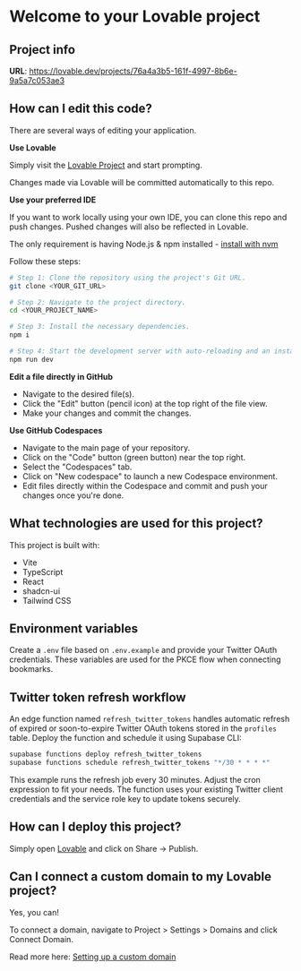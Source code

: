 # Welcome to your Lovable project

## Project info

**URL**: https://lovable.dev/projects/76a4a3b5-161f-4997-8b6e-9a5a7c053ae3

## How can I edit this code?

There are several ways of editing your application.

**Use Lovable**

Simply visit the [Lovable Project](https://lovable.dev/projects/76a4a3b5-161f-4997-8b6e-9a5a7c053ae3) and start prompting.

Changes made via Lovable will be committed automatically to this repo.

**Use your preferred IDE**

If you want to work locally using your own IDE, you can clone this repo and push changes. Pushed changes will also be reflected in Lovable.

The only requirement is having Node.js & npm installed - [install with nvm](https://github.com/nvm-sh/nvm#installing-and-updating)

Follow these steps:

```sh
# Step 1: Clone the repository using the project's Git URL.
git clone <YOUR_GIT_URL>

# Step 2: Navigate to the project directory.
cd <YOUR_PROJECT_NAME>

# Step 3: Install the necessary dependencies.
npm i

# Step 4: Start the development server with auto-reloading and an instant preview.
npm run dev
```

**Edit a file directly in GitHub**

- Navigate to the desired file(s).
- Click the "Edit" button (pencil icon) at the top right of the file view.
- Make your changes and commit the changes.

**Use GitHub Codespaces**

- Navigate to the main page of your repository.
- Click on the "Code" button (green button) near the top right.
- Select the "Codespaces" tab.
- Click on "New codespace" to launch a new Codespace environment.
- Edit files directly within the Codespace and commit and push your changes once you're done.

## What technologies are used for this project?

This project is built with:

- Vite
- TypeScript
- React
- shadcn-ui
- Tailwind CSS

## Environment variables

Create a `.env` file based on `.env.example` and provide your Twitter OAuth credentials.
These variables are used for the PKCE flow when connecting bookmarks.

## Twitter token refresh workflow

An edge function named `refresh_twitter_tokens` handles automatic refresh of
expired or soon-to-expire Twitter OAuth tokens stored in the `profiles` table.
Deploy the function and schedule it using Supabase CLI:

```sh
supabase functions deploy refresh_twitter_tokens
supabase functions schedule refresh_twitter_tokens "*/30 * * * *"
```

This example runs the refresh job every 30 minutes. Adjust the cron expression
to fit your needs. The function uses your existing Twitter client credentials
and the service role key to update tokens securely.

## How can I deploy this project?

Simply open [Lovable](https://lovable.dev/projects/76a4a3b5-161f-4997-8b6e-9a5a7c053ae3) and click on Share -> Publish.

## Can I connect a custom domain to my Lovable project?

Yes, you can!

To connect a domain, navigate to Project > Settings > Domains and click Connect Domain.

Read more here: [Setting up a custom domain](https://docs.lovable.dev/tips-tricks/custom-domain#step-by-step-guide)
